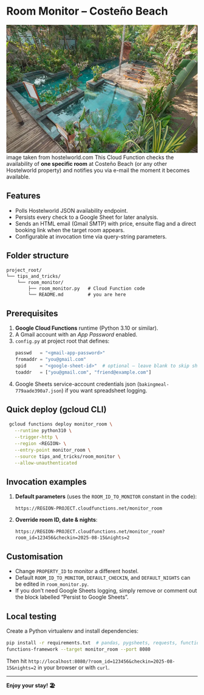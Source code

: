 # Room Monitor – Costeño Beach

![Room Monitor](2021-06-28.webp)
image taken from hostelworld.com
This Cloud Function checks the availability of **one specific room** at Costeño Beach (or any other Hostelworld property) and notifies you via e-mail the moment it becomes available.

## Features

* Polls Hostelworld JSON availability endpoint.
* Persists every check to a Google Sheet for later analysis.
* Sends an HTML email (Gmail SMTP) with price, ensuite flag and a direct booking link when the target room appears.
* Configurable at invocation time via query-string parameters.

## Folder structure
```
project_root/
└── tips_and_tricks/
    └── room_monitor/
        ├── room_monitor.py   # Cloud Function code
        └── README.md         # you are here
```

## Prerequisites

1. **Google Cloud Functions** runtime (Python 3.10 or similar).
2. A Gmail account with an *App Password* enabled.
3. `config.py` at project root that defines:
   ```python
   passwd   = "<gmail-app-password>"
   fromaddr = "you@gmail.com"
   spid     = "<google-sheet-id>"  # optional – leave blank to skip sheet write
   toaddr   = ["you@gmail.com", "friend@example.com"]
   ```
4. Google Sheets service-account credentials json (`bakingmeal-779aade390a7.json`) if you want spreadsheet logging.

## Quick deploy (gcloud CLI)

```bash
 gcloud functions deploy monitor_room \
   --runtime python310 \
   --trigger-http \
   --region <REGION> \
   --entry-point monitor_room \
   --source tips_and_tricks/room_monitor \
   --allow-unauthenticated
```

## Invocation examples

1. **Default parameters** (uses the `ROOM_ID_TO_MONITOR` constant in the code):
   ```
   https://REGION-PROJECT.cloudfunctions.net/monitor_room
   ```
2. **Override room ID, date & nights**:
   ```
   https://REGION-PROJECT.cloudfunctions.net/monitor_room?room_id=123456&checkin=2025-08-15&nights=2
   ```

## Customisation

* Change `PROPERTY_ID` to monitor a different hostel.
* Default `ROOM_ID_TO_MONITOR`, `DEFAULT_CHECKIN`, and `DEFAULT_NIGHTS` can be edited in `room_monitor.py`.
* If you don’t need Google Sheets logging, simply remove or comment out the block labelled “Persist to Google Sheets”.

## Local testing

Create a Python virtualenv and install dependencies:
```bash
pip install -r requirements.txt  # pandas, pygsheets, requests, functions-framework, etc.
functions-framework --target monitor_room --port 8080
```
Then hit `http://localhost:8080/?room_id=123456&checkin=2025-08-15&nights=2` in your browser or with `curl`.

---
**Enjoy your stay! 🏖️**
